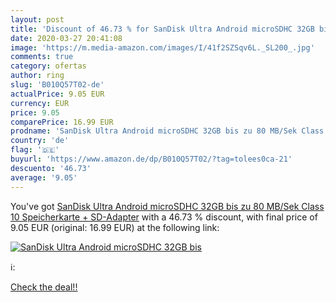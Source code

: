 ```yaml
---
layout: post
title: 'Discount of 46.73 % for SanDisk Ultra Android microSDHC 32GB bis'
date: 2020-03-27 20:41:08
image: 'https://m.media-amazon.com/images/I/41f2SZSqv6L._SL200_.jpg'
comments: true
category: ofertas
author: ring
slug: 'B010Q57T02-de'
actualPrice: 9.05 EUR
currency: EUR
price: 9.05
comparePrice: 16.99 EUR
prodname: 'SanDisk Ultra Android microSDHC 32GB bis zu 80 MB/Sek Class 10 Speicherkarte + SD-Adapter'
country: 'de'
flag: '🇩🇪'
buyurl: 'https://www.amazon.de/dp/B010Q57T02/?tag=tolees0ca-21'
descuento: '46.73'
average: '9.05'
---
```


You've got [SanDisk Ultra Android microSDHC 32GB bis zu 80 MB/Sek Class 10 Speicherkarte + SD-Adapter](https://www.amazon.de/dp/B010Q57T02/?tag=tolees0ca-21) with a  46.73 % discount, with final price of 9.05 EUR (original: 16.99 EUR) at the following link:

[![SanDisk Ultra Android microSDHC 32GB bis](https://m.media-amazon.com/images/I/41f2SZSqv6L._SL200_.jpg)](https://www.amazon.de/dp/B010Q57T02/?tag=tolees0ca-21)

ℹ️:


[Check the deal!!](https://www.amazon.de/dp/B010Q57T02/?tag=tolees0ca-21)
